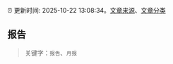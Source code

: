 :alarm_clock: 更新时间: 2025-10-22 13:08:34。[文章来源](/README.md)、[文章分类](/TAGS.md)

## 报告


> 关键字：`报告`、`月报`



